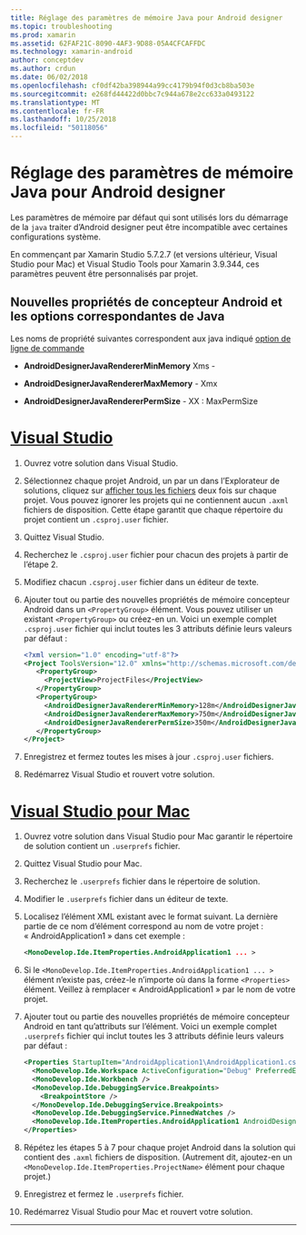 ```yaml
---
title: Réglage des paramètres de mémoire Java pour Android designer
ms.topic: troubleshooting
ms.prod: xamarin
ms.assetid: 62FAF21C-8090-4AF3-9D88-05A4CFCAFFDC
ms.technology: xamarin-android
author: conceptdev
ms.author: crdun
ms.date: 06/02/2018
ms.openlocfilehash: cf0df42ba398944a99cc4179b94f0d3cb8ba503e
ms.sourcegitcommit: e268fd44422d0bbc7c944a678e2cc633a0493122
ms.translationtype: MT
ms.contentlocale: fr-FR
ms.lasthandoff: 10/25/2018
ms.locfileid: "50118056"
---
```

# <a name="adjusting-java-memory-parameters-for-the-android-designer"></a>Réglage des paramètres de mémoire Java pour Android designer

Les paramètres de mémoire par défaut qui sont utilisés lors du démarrage de la `java` traiter d’Android designer peut être incompatible avec certaines configurations système.

En commençant par Xamarin Studio 5.7.2.7 (et versions ultérieur, Visual Studio pour Mac) et Visual Studio Tools pour Xamarin 3.9.344, ces paramètres peuvent être personnalisés par projet.

## <a name="new-android-designer-properties-and-corresponding-java-options"></a>Nouvelles propriétés de concepteur Android et les options correspondantes de Java

Les noms de propriété suivantes correspondent aux java indiqué [option de ligne de commande](http://docs.oracle.com/javase/7/docs/technotes/tools/windows/java.html)

- **AndroidDesignerJavaRendererMinMemory** Xms -

- **AndroidDesignerJavaRendererMaxMemory** - Xmx

- **AndroidDesignerJavaRendererPermSize** - XX : MaxPermSize


# <a name="visual-studiotabwindows"></a>[Visual Studio](#tab/windows)

1.  Ouvrez votre solution dans Visual Studio.

2.  Sélectionnez chaque projet Android, un par un dans l’Explorateur de solutions, cliquez sur [afficher tous les fichiers](https://msdn.microsoft.com/en-us/library/4afxey9h.aspx) deux fois sur chaque projet. Vous pouvez ignorer les projets qui ne contiennent aucun `.axml` fichiers de disposition. Cette étape garantit que chaque répertoire du projet contient un `.csproj.user` fichier.

3.  Quittez Visual Studio.

4.  Recherchez le `.csproj.user` fichier pour chacun des projets à partir de l’étape 2.

5.  Modifiez chacun `.csproj.user` fichier dans un éditeur de texte.

6.  Ajouter tout ou partie des nouvelles propriétés de mémoire concepteur Android dans un `<PropertyGroup>` élément. Vous pouvez utiliser un existant `<PropertyGroup>` ou créez-en un. Voici un exemple complet `.csproj.user` fichier qui inclut toutes les 3 attributs définie leurs valeurs par défaut :

    ```xml
    <?xml version="1.0" encoding="utf-8"?>
    <Project ToolsVersion="12.0" xmlns="http://schemas.microsoft.com/developer/msbuild/2003">
       <PropertyGroup>
         <ProjectView>ProjectFiles</ProjectView>
       </PropertyGroup>
       <PropertyGroup>
         <AndroidDesignerJavaRendererMinMemory>128m</AndroidDesignerJavaRendererMinMemory>
         <AndroidDesignerJavaRendererMaxMemory>750m</AndroidDesignerJavaRendererMaxMemory>
         <AndroidDesignerJavaRendererPermSize>350m</AndroidDesignerJavaRendererPermSize>
       </PropertyGroup>
    </Project>
    ```

7.  Enregistrez et fermez toutes les mises à jour `.csproj.user` fichiers.

8.  Redémarrez Visual Studio et rouvert votre solution.

# <a name="visual-studio-for-mactabmacos"></a>[Visual Studio pour Mac](#tab/macos)

1.  Ouvrez votre solution dans Visual Studio pour Mac garantir le répertoire de solution contient un `.userprefs` fichier.

2.  Quittez Visual Studio pour Mac.

3.  Recherchez le `.userprefs` fichier dans le répertoire de solution.

4.  Modifier le `.userprefs` fichier dans un éditeur de texte.

5.  Localisez l’élément XML existant avec le format suivant. La dernière partie de ce nom d’élément correspond au nom de votre projet : « AndroidApplication1 » dans cet exemple :

    ```xml
    <MonoDevelop.Ide.ItemProperties.AndroidApplication1 ... >
    ```

6.  Si le `<MonoDevelop.Ide.ItemProperties.AndroidApplication1 ... >` élément n’existe pas, créez-le n’importe où dans la forme `<Properties>` élément. Veillez à remplacer « AndroidApplication1 » par le nom de votre projet.

7.  Ajouter tout ou partie des nouvelles propriétés de mémoire concepteur Android en tant qu’attributs sur l’élément. Voici un exemple complet `.userprefs` fichier qui inclut toutes les 3 attributs définie leurs valeurs par défaut :

    ```xml
    <Properties StartupItem="AndroidApplication1\AndroidApplication1.csproj">
      <MonoDevelop.Ide.Workspace ActiveConfiguration="Debug" PreferredExecutionTarget="Android.SelectDevice" />
      <MonoDevelop.Ide.Workbench />
      <MonoDevelop.Ide.DebuggingService.Breakpoints>
        <BreakpointStore />
      </MonoDevelop.Ide.DebuggingService.Breakpoints>
      <MonoDevelop.Ide.DebuggingService.PinnedWatches />
      <MonoDevelop.Ide.ItemProperties.AndroidApplication1 AndroidDesignerJavaRendererMinMemory="128m" AndroidDesignerJavaRendererMaxMemory="750m" AndroidDesignerJavaRendererPermSize="350m" />
    </Properties>
    ```

8.  Répétez les étapes 5 à 7 pour chaque projet Android dans la solution qui contient des `.axml` fichiers de disposition. (Autrement dit, ajoutez-en un `<MonoDevelop.Ide.ItemProperties.ProjectName>` élément pour chaque projet.)

9.  Enregistrez et fermez le `.userprefs` fichier.

10. Redémarrez Visual Studio pour Mac et rouvert votre solution.

-----

